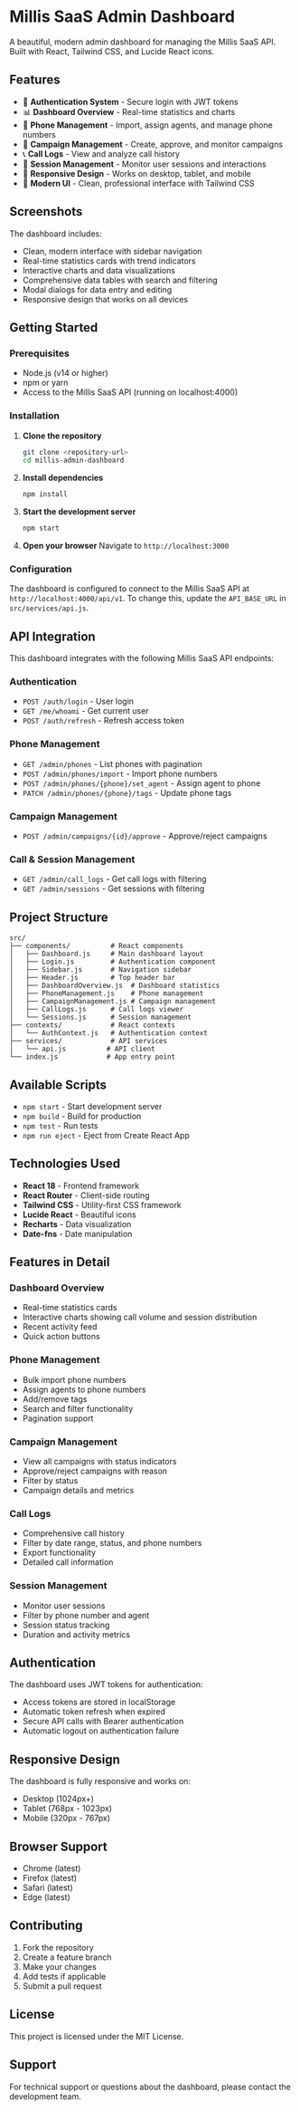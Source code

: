 # Millis SaaS Admin Dashboard

A beautiful, modern admin dashboard for managing the Millis SaaS API. Built with React, Tailwind CSS, and Lucide React icons.

## Features

- 🔐 **Authentication System** - Secure login with JWT tokens
- 📊 **Dashboard Overview** - Real-time statistics and charts
- 📱 **Phone Management** - Import, assign agents, and manage phone numbers
- 📢 **Campaign Management** - Create, approve, and monitor campaigns
- 📞 **Call Logs** - View and analyze call history
- 👥 **Session Management** - Monitor user sessions and interactions
- 📱 **Responsive Design** - Works on desktop, tablet, and mobile
- 🎨 **Modern UI** - Clean, professional interface with Tailwind CSS

## Screenshots

The dashboard includes:
- Clean, modern interface with sidebar navigation
- Real-time statistics cards with trend indicators
- Interactive charts and data visualizations
- Comprehensive data tables with search and filtering
- Modal dialogs for data entry and editing
- Responsive design that works on all devices

## Getting Started

### Prerequisites

- Node.js (v14 or higher)
- npm or yarn
- Access to the Millis SaaS API (running on localhost:4000)

### Installation

1. **Clone the repository**
   ```bash
   git clone <repository-url>
   cd millis-admin-dashboard
   ```

2. **Install dependencies**
   ```bash
   npm install
   ```

3. **Start the development server**
   ```bash
   npm start
   ```

4. **Open your browser**
   Navigate to `http://localhost:3000`

### Configuration

The dashboard is configured to connect to the Millis SaaS API at `http://localhost:4000/api/v1`. To change this, update the `API_BASE_URL` in `src/services/api.js`.

## API Integration

This dashboard integrates with the following Millis SaaS API endpoints:

### Authentication
- `POST /auth/login` - User login
- `GET /me/whoami` - Get current user
- `POST /auth/refresh` - Refresh access token

### Phone Management
- `GET /admin/phones` - List phones with pagination
- `POST /admin/phones/import` - Import phone numbers
- `POST /admin/phones/{phone}/set_agent` - Assign agent to phone
- `PATCH /admin/phones/{phone}/tags` - Update phone tags

### Campaign Management
- `POST /admin/campaigns/{id}/approve` - Approve/reject campaigns

### Call & Session Management
- `GET /admin/call_logs` - Get call logs with filtering
- `GET /admin/sessions` - Get sessions with filtering

## Project Structure

```
src/
├── components/          # React components
│   ├── Dashboard.js     # Main dashboard layout
│   ├── Login.js         # Authentication component
│   ├── Sidebar.js       # Navigation sidebar
│   ├── Header.js        # Top header bar
│   ├── DashboardOverview.js  # Dashboard statistics
│   ├── PhoneManagement.js    # Phone management
│   ├── CampaignManagement.js # Campaign management
│   ├── CallLogs.js      # Call logs viewer
│   └── Sessions.js      # Session management
├── contexts/            # React contexts
│   └── AuthContext.js   # Authentication context
├── services/            # API services
│   └── api.js          # API client
└── index.js            # App entry point
```

## Available Scripts

- `npm start` - Start development server
- `npm build` - Build for production
- `npm test` - Run tests
- `npm run eject` - Eject from Create React App

## Technologies Used

- **React 18** - Frontend framework
- **React Router** - Client-side routing
- **Tailwind CSS** - Utility-first CSS framework
- **Lucide React** - Beautiful icons
- **Recharts** - Data visualization
- **Date-fns** - Date manipulation

## Features in Detail

### Dashboard Overview
- Real-time statistics cards
- Interactive charts showing call volume and session distribution
- Recent activity feed
- Quick action buttons

### Phone Management
- Bulk import phone numbers
- Assign agents to phone numbers
- Add/remove tags
- Search and filter functionality
- Pagination support

### Campaign Management
- View all campaigns with status indicators
- Approve/reject campaigns with reason
- Filter by status
- Campaign details and metrics

### Call Logs
- Comprehensive call history
- Filter by date range, status, and phone numbers
- Export functionality
- Detailed call information

### Session Management
- Monitor user sessions
- Filter by phone number and agent
- Session status tracking
- Duration and activity metrics

## Authentication

The dashboard uses JWT tokens for authentication:
- Access tokens are stored in localStorage
- Automatic token refresh when expired
- Secure API calls with Bearer authentication
- Automatic logout on authentication failure

## Responsive Design

The dashboard is fully responsive and works on:
- Desktop (1024px+)
- Tablet (768px - 1023px)
- Mobile (320px - 767px)

## Browser Support

- Chrome (latest)
- Firefox (latest)
- Safari (latest)
- Edge (latest)

## Contributing

1. Fork the repository
2. Create a feature branch
3. Make your changes
4. Add tests if applicable
5. Submit a pull request

## License

This project is licensed under the MIT License.

## Support

For technical support or questions about the dashboard, please contact the development team.
